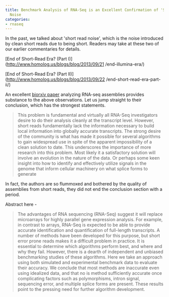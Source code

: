 ```yaml
---
title: Benchmark Analysis of RNA-Seq is an Excellent Confirmation of 'Short Read'
  Noise
categories:
- rnaseq
---
```

In the past, we talked about 'short read noise', which is the noise introduced
by clean short reads due to being short. Readers may take at these two of our
earlier commentaries for details.
<!--more-->

[End of Short-Read Era? (Part I)](http://www.homolog.us/blogs/blog/2013/09/21
/end-illumina-era/)

[End of Short-Read Era? (Part II)](http://www.homolog.us/blogs/blog/2013/09/22
/end-short-read-era-part-ii/)

An excellent [biorxiv
paper](http://biorxiv.org/content/early/2014/07/14/007088.full-text.pdf+html)
analyzing RNA-seq assemblies provides substance to the above observations. Let
us jump straight to their conclusion, which has the strongest statements.

> This problem is fundamental and virtually all RNA-Seq investigators desire
to do their analysis cleanly at the transcript level. However, short reads
fundamentally lack the information necessary to build local information into
globally accurate transcripts. The strong desire of the community is what has
made it possible for several algorithms to gain widespread use in spite of the
apparent impossibility of a clean solution to date. This underscores the
importance of more research into this problem. Most likely it a satisfactory
solution will involve an evolution in the nature of the data. Or perhaps some
keen insight into how to identify and effectively utilize signals in the
genome that inform cellular machinery on what splice forms to generate

In fact, the authors are so flummoxed and bothered by the quality of
assemblies from short reads, they did not end the conclusion section with a
period.

Abstract here -

> The advantages of RNA sequencing (RNA-Seq) suggest it will replace
microarrays for highly parallel gene expression analysis. For example, in
contrast to arrays, RNA-Seq is expected to be able to provide accurate
identification and quantification of full-length transcripts. A number of
methods have been developed for this purpose, but short error prone reads
makes it a difficult problem in practice. It is essential to determine which
algorithms perform best, and where and why they fail. However, there is a
dearth of independent and unbiased benchmarking studies of these algorithms.
Here we take an approach using both simulated and experimental benchmark data
to evaluate their accuracy. We conclude that most methods are inaccurate even
using idealized data, and that no is method sufficiently accurate once
complicating factors such as polymorphisms, intron signal, sequencing error,
and multiple splice forms are present. These results point to the pressing
need for further algorithm development.


